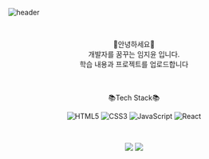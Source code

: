 <div align="left">
  
![header](https://capsule-render.vercel.app/api?type=waving&color=timeGradient&text=Welcome%20to%20Jiyoon's%20GitHub🐣%20&animation=twinkling&fontSize=35&fontAlignY=40&fontAlign=70&height=250)

<br>

<div align="center">
  <p>
    🤍안녕하세요🤍 <br>
    개발자를 꿈꾸는 임지윤 입니다.<br>
    학습 내용과 프로젝트를 업로드합니다<br><br>
  </p>
</div>
<br />

<div align="center">
📚Tech Stack📚

![HTML5](https://img.shields.io/badge/-HTML5-E34F26?&style=flat-square&logo=html5&logoColor=white) ![CSS3](https://img.shields.io/badge/-CSS3-1572B6?&style=flat-square&logo=css3&logoColor=white) 
![JavaScript](https://img.shields.io/badge/-JavaScript-F7DF1E?&style=flat-square&logo=javascript&logoColor=white)
![React](https://img.shields.io/badge/-React-61DAFB?&style=flat-square&logo=react&logoColor=white)

<br />

  </p>
</div>

<div align="center">
  <img src="https://github-readme-stats.vercel.app/api?username=Jiyoon0612&hide=contribs,prs&show_icons=true&theme=synthwave"/>
  <img src="https://github-readme-stats.vercel.app/api/top-langs/?username=Jiyoon0612&layout=compact&theme=synthwave"/>
</div><br>

<!---
Jiyoon0612/Jiyoon0612 is a ✨ special ✨ repository because its `README.md` (this file) appears on your GitHub profile.
You can click the Preview link to take a look at your changes.
--->
